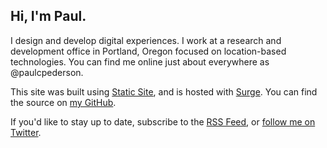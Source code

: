 ## Hi, I'm Paul.

I design and develop digital experiences. I work at a research and development office in Portland, Oregon focused on location-based technologies. You can find me online just about everywhere as @paulcpederson.

This site was built using [Static Site](https://github.com/paulcpederson/static-site), and is hosted with [Surge](https://surge.sh/). You can find the source on [my GitHub](https://github.com/paulcpederson/).

If you'd like to stay up to date, subscribe to the [RSS Feed](/feed.xml), or [follow me on Twitter](https://twitter.com/paulcpederson).